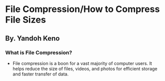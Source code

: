 # File Compression/How to Compress File Sizes
## By. Yandoh Keno
### What is File Compression?
* File compression is a boon for a vast majority of computer users. It helps reduce the size of files, videos, and photos for efficient storage and faster transfer of data. 
